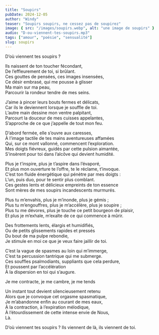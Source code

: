 ```yaml
---
title: "Soupirs"
pubDate: 2024-12-05
author: "Windy"
teaser: "Soupirs soupirs, ne cessez pas de soupirez"
image: { src: "/images/soupirs.webp", alt: "une image de soupirs" }
audio: "D-ou-viennent-tes-soupirs.mp3"
tags: ["amour", "poésie", "sensualité"]
slug: soupirs
---
```


D’où viennent tes soupirs ?

Ils naissent de ton toucher fécondant,  
De l’effleurement de toi, si brûlant.  
Ces gouttes de pensées, ces images insensées,  
Ce désir embrasé, qui me pousse à glisser  
Ma main sur ma peau,  
Parcourir la rondeur tendre de mes seins.

J’aime à pincer leurs bouts fermes et délicats,  
Car ils le deviennent lorsque je souffle de toi.  
L’autre main dessine mon ventre palpitant,  
Parcourt la douceur de mes cuisses appelantes,  
S’approche de ce que j’appelle de tout mon feu.

D’abord fermée, elle s’ouvre aux caresses,  
À l’image tactile de tes mains aventureuses affamées  
Qui, sur ce mont vallonné, commencent l’exploration.  
Mes doigts fiévreux, guidés par cette pulsion aimantée,  
S’insèrent pour toi dans l’alcôve qui devient humidité.

Plus je t’inspire, plus je t’aspire dans l’évaporé,  
Et plus mon ouverture te l’offre, te le réclame, t’invoque.  
C’est ton fluide énergétique qui pénètre par mes doigts :  
L’un, puis duo, pour te sentir plus comblant.  
Ces gestes lents et délicieux empreints de ton essence  
Sont mères de mes soupirs incandescents murmurés.

Plus tu m’envahis, plus je m’inonde, plus je gémis ;  
Plus tu m’engouffres, plus je m’accélère, plus je soupire ;  
Plus tu me dévores, plus je touche ce petit bourgeon de plaisir,  
Et plus je m’exhale, m’exalte de ce qui commence à mûrir.

Des frottements lents, élargis et humidifiés,  
Ou de petits glissements rapides et pressés  
Du bout de ma pulpe rebondie,  
Je stimule en moi ce que je veux faire jaillir de toi.

C’est la vague de spasmes au loin qui m’immerge,  
C’est ta percussion tantrique qui me submerge.  
Ces souffles psalmodiants, suppliants que cela perdure,  
Et poussent par l’accélération  
À la dispersion en toi qui s’augure.

Je me contracte, je me cambre, je me tends

Un instant tout devient silencieusement retenu  
Alors que je convoque cet orgasme spasmatique,  
Je m’abandonne enfin au courant de mes eaux,  
À la contraction, à l’expiration mélodique,  
À l’étourdissement de cette intense envie de Nous,  
Là.

D’où viennent tes soupirs ? Ils viennent de là, ils viennent de toi.

